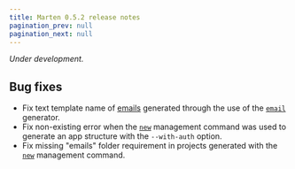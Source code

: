 ```yaml
---
title: Marten 0.5.2 release notes
pagination_prev: null
pagination_next: null
---
```


_Under development._

## Bug fixes

* Fix text template name of [emails](../../emailing.mdx) generated through the use of the [`email`](../../development/reference/generators.md#email) generator.
* Fix non-existing error when the [`new`](../../development/reference/management-commands.md#new) management command was used to generate an app structure with the `--with-auth` option.
* Fix missing "emails" folder requirement in projects generated with the [`new`](../../development/reference/management-commands.md#new) management command.
